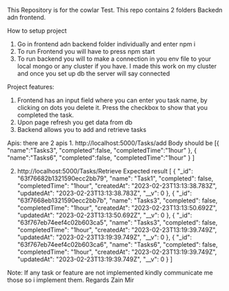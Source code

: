 This Repository is for the cowlar Test.
This repo contains 2 folders Backedn adn frontend.

How to setup project
1. Go in frontend adn backend folder individually and enter npm i
2. To run Frontend you will have to press npm start
3. To run backend you will to make a connection in you env file to your local mongo or any cluster if you have. I made this work on my cluster and once you set up db the server will say connected

Project features:
1. Frontend has an input field where you can enter you task name, by clicking on dots you delete it. Press the checkbox to show that you completed the task.
2. Upon page refresh you get data from db
3. Backend allows you to add and retrieve tasks

Apis:
there are 2 apis 
1. 
http://localhost:5000/Tasks/add
Body should be
[{
    "name":"Tasks3",
    "completed":false,
    "completedTime":"1hour"
},
{
    "name":"Tasks6",
    "completed":false,
    "completedTime":"1hour"
}
]

2. http://localhost:5000/Tasks/Retrieve
Expected result 
[
    {
        "_id": "63f76682b1321590ecc2bb79",
        "name": "Task1",
        "completed": false,
        "completedTime": "1hour",
        "createdAt": "2023-02-23T13:13:38.783Z",
        "updatedAt": "2023-02-23T13:13:38.783Z",
        "__v": 0
    },
    {
        "_id": "63f7668eb1321590ecc2bb7b",
        "name": "Tasks3",
        "completed": false,
        "completedTime": "1hour",
        "createdAt": "2023-02-23T13:13:50.692Z",
        "updatedAt": "2023-02-23T13:13:50.692Z",
        "__v": 0
    },
    {
        "_id": "63f767eb74eef4c02b603ca5",
        "name": "Tasks3",
        "completed": false,
        "completedTime": "1hour",
        "createdAt": "2023-02-23T13:19:39.749Z",
        "updatedAt": "2023-02-23T13:19:39.749Z",
        "__v": 0
    },
    {
        "_id": "63f767eb74eef4c02b603ca6",
        "name": "Tasks6",
        "completed": false,
        "completedTime": "1hour",
        "createdAt": "2023-02-23T13:19:39.749Z",
        "updatedAt": "2023-02-23T13:19:39.749Z",
        "__v": 0
    }
]

Note:
If any task or feature are not implemented kindly communicate me those so i implement them.
Regards Zain Mir